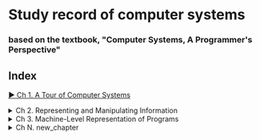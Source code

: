 # Study record of computer systems
### based on the textbook, "Computer Systems, A Programmer's Perspective"

## Index

<a href="https://github.com/JoonHyeok-hozy-Kim/computer_systems_study/blob/main/contents/ch_01/note.md">▶ Ch 1. A Tour of Computer Systems</a>

<details>
<summary>Ch 2. Representing and Manipulating Information</summary>
<p>

|Sub Chapter |Keywords|
|:-----------|:-------|
|[2.1 Information Storage](https://github.com/JoonHyeok-hozy-Kim/computer_systems_study/blob/main/contents/ch_02/notes/01.md)| words; data size; addressing; byte ordering; little endian; big endian; bi endian; boolean; bit-level operations; in-place swap; bit-masking; logical operations; shift operations; logical right shift; arithmetic right shift;|
|[2.2 Integer Representations](https://github.com/JoonHyeok-hozy-Kim/computer_systems_study/blob/main/contents/ch_02/notes/02.md)| integral data types; unsigned encodings; bijection; two's-complement encodings; zero extension; sign extension; truncation;|
|[2.3 Integer Arithmetic](https://github.com/JoonHyeok-hozy-Kim/computer_systems_study/blob/main/contents/ch_02/notes/03.md)| unsigned addition; modular addition; overflow; abelian group; additive inverse; two's-complement addition; positive overflow; negative overflow; two's-complement negation; -x = ~x + 1; two's-complement multiplication; multiplication by constants; dividing by powers of two;|
|[2.4 Floating Point](https://github.com/JoonHyeok-hozy-Kim/computer_systems_study/blob/main/contents/ch_02/notes/04.md)| fractional binary numbers; binary point; IEEE floating-point standard; single precision format; double precision format; exponent part; fractional binary part; significand(정수부); normalized value; implied leading one(1); denormalized value; special value; gradual underflow; Not a Number(NaN); round-to-even; round-toward-zero; round-down; round-up; floating-point addition; floating-point multiplication; float data type; double data type; long double data type(C99); casting between float/double and int;|
* [Practice Problems](https://github.com/JoonHyeok-hozy-Kim/computer_systems_study/blob/main/contents/ch_02/problems/practice_problems.md)
* [Homework Problems](https://github.com/JoonHyeok-hozy-Kim/computer_systems_study/blob/main/contents/ch_02/problems/hw_problems.md)  

</p>   
</details>

<details>
<summary>Ch 3. Machine-Level Representation of Programs</summary>
<p>

|Sub Chapter |Keywords|
|:-----------|:-------|
|[3.1 A Historical Perspective](https://github.com/JoonHyeok-hozy-Kim/computer_systems_study/blob/main/contents/ch_03/notes/01.md)|8086; 80286; i386; i486; Pentium; Core 2; Core i7; IA32; x86-64;|
|[3.2 Program Encodings](https://github.com/JoonHyeok-hozy-Kim/computer_systems_study/blob/main/contents/ch_03/notes/02.md)|machine-level code; instruction set architecture(ISA); program counter(IA32); integer register file; condition code registers; floating-point registers; program memory; gcc; disassembler; optimization; ATT assembly-format; Intel assembly-format;|
|[3.3 Data Types](https://github.com/JoonHyeok-hozy-Kim/computer_systems_study/blob/main/contents/ch_03/notes/03.md)|data types; words; double words; quad words; extended-precision; assembly-code suffix;|
|[3.4 Accessing Information](https://github.com/JoonHyeok-hozy-Kim/computer_systems_study/blob/main/contents/ch_03/notes/04.md)|register; operands; immediate; memory reference; effective address; addressing modes; immediate offset; base register; index register; scale factor; data movement instruction; instruction class; program stack;|
|[3.5 Arithmetic and Logical Operations](https://github.com/JoonHyeok-hozy-Kim/computer_systems_study/blob/main/contents/ch_03/notes/05.md)|leal(load effect address); leal; unary operation; incl; decl; binary operation; add; sub; imul; shift operation; sal; shl; sar; shr; "xor" vs "mov 0"; full 64-bit product of two 32-bit numbers; mull; imull; integer division; idvl; cltd;|
|[3.6 Control](https://github.com/JoonHyeok-hozy-Kim/computer_systems_study/blob/main/contents/ch_03/notes/06.md)|condition code; carry flag; zero flag; sign flag; overflow flag; comparison instructions (CMP); test instructions (TEST); SET Instructions; jump instruction; label; direct jump; indirect jump; encodings for jump; PC relative (Program Counter Relative); goto code; do-while loop; while loop; for loop; conditional transfer of control; conditional transfer of data; conditional move; switch statement; jump table; rodata(Read Only Data);|
|[3.7 Procedures](https://github.com/JoonHyeok-hozy-Kim/computer_systems_study/blob/main/contents/ch_03/notes/07.md)|procedure; program stack; stack frame; frame pointer; stack pointer; allocation; deallocation; return address; call; ret; leave; caller-save registers; callee-save registers;|
|[3.8 Array Allocation and Access](https://github.com/JoonHyeok-hozy-Kim/computer_systems_study/blob/main/contents/ch_03/notes/08.md)|array; nested array; fixed-size arrays; variable-size arrays; register spilling;|
|[3.9 Heterogeneous Data Structures](https://github.com/JoonHyeok-hozy-Kim/computer_systems_study/blob/main/contents/ch_03/notes/09.md)|struct; union; alignment restriction;|
|[3.10 Understanding Pointers](https://github.com/JoonHyeok-hozy-Kim/computer_systems_study/blob/main/contents/ch_03/notes/10.md)|pointer; function pointer(functor);|
|[3.11 GDB Debugger](https://github.com/JoonHyeok-hozy-Kim/computer_systems_study/blob/main/contents/ch_03/notes/11.md)|GDB Debugger;|


* [Practice Problems](https://github.com/JoonHyeok-hozy-Kim/computer_systems_study/blob/main/contents/ch_03/problems/practice_problems.md)
* [Homework Problems](https://github.com/JoonHyeok-hozy-Kim/computer_systems_study/blob/main/contents/ch_03/problems/hw_problems.md)   

</p>   
</details>





<details>
<summary>Ch N. new_chapter </summary>
<p>

|Sub Chapter |Keywords|
|:-----------|:-------|
|[N.1 sub_chapter](https://github.com/JoonHyeok-hozy-Kim/computer_systems_study/blob/main/contents/ch_03/notes/01.md)||
|||
|||
|||

</p>   
</details>
